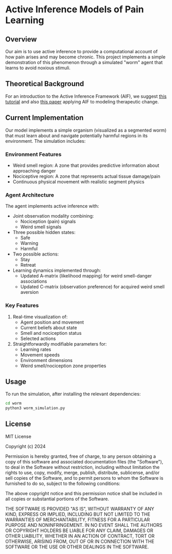 # Active Inference Models of Pain Learning

## Overview
Our aim is to use active inference to provide a computational account of how pain arises and may become chronic. This project implements a simple demonstration of this phenomenon through a simulated "worm" agent that learns to avoid noxious stimuli.

## Theoretical Background
For an introduction to the Active Inference Framework (AIF), we suggest [this tutorial](https://www.sciencedirect.com/science/article/pii/S0022249621000973) and also [this paper](https://www.nature.com/articles/s41598-021-89047-0.pdf) applying AIF to modeling therapeutic change.

## Current Implementation
Our model implements a simple organism (visualized as a segmented worm) that must learn about and navigate potentially harmful regions in its environment. The simulation includes:

### Environment Features
- Weird smell region: A zone that provides predictive information about approaching danger
- Nociceptive region: A zone that represents actual tissue damage/pain
- Continuous physical movement with realistic segment physics

### Agent Architecture
The agent implements active inference with:
- Joint observation modality combining:
  - Nociception (pain) signals
  - Weird smell signals
- Three possible hidden states:
  - Safe
  - Warning
  - Harmful
- Two possible actions:
  - Stay
  - Retreat
- Learning dynamics implemented through:
  - Updated A-matrix (likelihood mapping) for weird smell-danger associations
  - Updated C-matrix (observation preference) for acquired weird smell aversion

### Key Features
1. Real-time visualization of:
   - Agent position and movement
   - Current beliefs about state
   - Smell and nociception status
   - Selected actions
2. Straightforwardly modifiable parameters for:
   - Learning rates
   - Movement speeds
   - Environment dimensions
   - Weird smell/nociception zone properties

## Usage
To run the simulation, after installing the relevant dependencies:
```bash
cd worm
python3 worm_simulation.py
```

## License
MIT License

Copyright (c) 2024 

Permission is hereby granted, free of charge, to any person obtaining a copy
of this software and associated documentation files (the "Software"), to deal
in the Software without restriction, including without limitation the rights
to use, copy, modify, merge, publish, distribute, sublicense, and/or sell
copies of the Software, and to permit persons to whom the Software is
furnished to do so, subject to the following conditions:

The above copyright notice and this permission notice shall be included in all
copies or substantial portions of the Software.

THE SOFTWARE IS PROVIDED "AS IS", WITHOUT WARRANTY OF ANY KIND, EXPRESS OR
IMPLIED, INCLUDING BUT NOT LIMITED TO THE WARRANTIES OF MERCHANTABILITY,
FITNESS FOR A PARTICULAR PURPOSE AND NONINFRINGEMENT. IN NO EVENT SHALL THE
AUTHORS OR COPYRIGHT HOLDERS BE LIABLE FOR ANY CLAIM, DAMAGES OR OTHER
LIABILITY, WHETHER IN AN ACTION OF CONTRACT, TORT OR OTHERWISE, ARISING FROM,
OUT OF OR IN CONNECTION WITH THE SOFTWARE OR THE USE OR OTHER DEALINGS IN THE
SOFTWARE.
